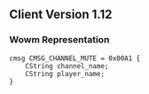## Client Version 1.12

### Wowm Representation
```rust,ignore
cmsg CMSG_CHANNEL_MUTE = 0x00A1 {
    CString channel_name;    
    CString player_name;    
}

```
